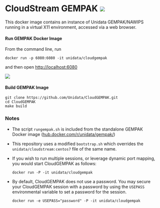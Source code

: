
# CloudStream GEMPAK <IMG SRC="https://travis-ci.org/mjames-upc/CloudGEMPAK.svg?branch=master"/>

This docker image contains an instance of Unidata GEMPAK/NAWIPS running in a virtual X11 environment, accessed via a web browser.   

#### Run GEMPAK Docker Image

From the command line, run

    docker run -p 6080:6080 -it unidata/cloudgempak

and then open [http://localhost:6080](http://localhost:6080)

![](https://www.unidata.ucar.edu/software/gempak/images/CloudGEMPAK.png)

#### Build GEMPAK Image

    git clone https://github.com/Unidata/CloudGEMPAK.git
    cd CloudGEMPAK
    make build

### Notes

* The script `rungempak.sh` is included from the standalone GEMPAK Docker image ([hub.docker.com/r/unidata/gempak/](https://hub.docker.com/r/unidata/gempak/))
* This repository uses a modified `bootstrap.sh` which overrides the `unidata/cloudstream:centos7` file of the same name.
* If you wish to run multiple sessions, or leverage dynamic port mapping, you would start CloudGEMPAK as follows:

      docker run -P -it unidata/cloudgempak

* By default, CloudGEMPAK does not use a password. You may secure your CloudGEMPAK session with a password by using the `USEPASS` environmental variable to set a password for the session.  

      docker run -e USEPASS="password" -P -it unidata/cloudgempak

